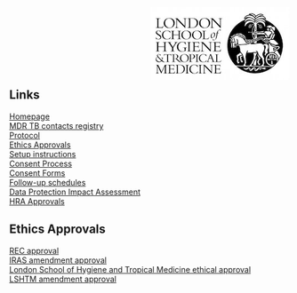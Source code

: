 <img align="right" src="img/lshtm_logo.jpeg">


<br/><br/>
<br/><br/>
<br/><br/>

 

## Links <a name="links"></a>
[Homepage](/index.md)   
[MDR TB contacts registry](https://mdrtb-contacts.lshtm.ac.uk/)  
[Protocol](/protocol/MDRTBcontactsRegistry_Protocol.pdf)   
[Ethics Approvals](/ethics.md)  
[Setup instructions](/howto.md)   
[Consent Process](/consent.md)  
[Consent Forms](/consentforms.md)  
[Follow-up schedules](/followup.md)  
[Data Protection Impact Assessment](/DPIA/dpia.pdf)  
[HRA Approvals](HRA_approvals.md)  

## Ethics Approvals

[REC approval](/ethics/REC_Favourable_opinion_16.LO.2032pdf.pdf)  
[IRAS amendment approval](/ethics/IRAS_214570_amendment_approval2020601.pdf)  
[London School of Hygiene and Tropical Medicine ethical approval](/ethics/LEO_Favourable_opinion_MDSRTB_contact_registry_copy.pdf)  
[LSHTM amendment approval](LEO_MDRTB_registry_amendment_approval.pdf)  

